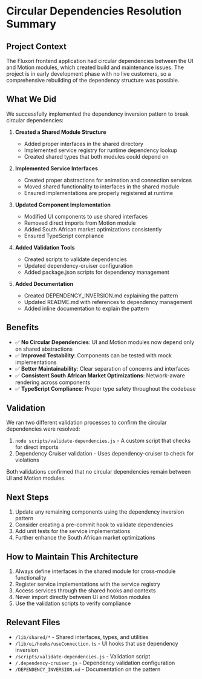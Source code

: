 # Circular Dependencies Resolution Summary

## Project Context

The Fluxori frontend application had circular dependencies between the UI and Motion modules, which created build and maintenance issues. The project is in early development phase with no live customers, so a comprehensive rebuilding of the dependency structure was possible.

## What We Did

We successfully implemented the dependency inversion pattern to break circular dependencies:

1. **Created a Shared Module Structure**

   - Added proper interfaces in the shared directory
   - Implemented service registry for runtime dependency lookup
   - Created shared types that both modules could depend on

2. **Implemented Service Interfaces**

   - Created proper abstractions for animation and connection services
   - Moved shared functionality to interfaces in the shared module
   - Ensured implementations are properly registered at runtime

3. **Updated Component Implementation**

   - Modified UI components to use shared interfaces
   - Removed direct imports from Motion module
   - Added South African market optimizations consistently
   - Ensured TypeScript compliance

4. **Added Validation Tools**

   - Created scripts to validate dependencies
   - Updated dependency-cruiser configuration
   - Added package.json scripts for dependency management

5. **Added Documentation**
   - Created DEPENDENCY_INVERSION.md explaining the pattern
   - Updated README.md with references to dependency management
   - Added inline documentation to explain the pattern

## Benefits

- ✅ **No Circular Dependencies**: UI and Motion modules now depend only on shared abstractions
- ✅ **Improved Testability**: Components can be tested with mock implementations
- ✅ **Better Maintainability**: Clear separation of concerns and interfaces
- ✅ **Consistent South African Market Optimizations**: Network-aware rendering across components
- ✅ **TypeScript Compliance**: Proper type safety throughout the codebase

## Validation

We ran two different validation processes to confirm the circular dependencies were resolved:

1. `node scripts/validate-dependencies.js` - A custom script that checks for direct imports
2. Dependency Cruiser validation - Uses dependency-cruiser to check for violations

Both validations confirmed that no circular dependencies remain between UI and Motion modules.

## Next Steps

1. Update any remaining components using the dependency inversion pattern
2. Consider creating a pre-commit hook to validate dependencies
3. Add unit tests for the service implementations
4. Further enhance the South African market optimizations

## How to Maintain This Architecture

1. Always define interfaces in the shared module for cross-module functionality
2. Register service implementations with the service registry
3. Access services through the shared hooks and contexts
4. Never import directly between UI and Motion modules
5. Use the validation scripts to verify compliance

## Relevant Files

- `/lib/shared/*` - Shared interfaces, types, and utilities
- `/lib/ui/hooks/useConnection.ts` - UI hooks that use dependency inversion
- `/scripts/validate-dependencies.js` - Validation script
- `/.dependency-cruiser.js` - Dependency validation configuration
- `/DEPENDENCY_INVERSION.md` - Documentation on the pattern
